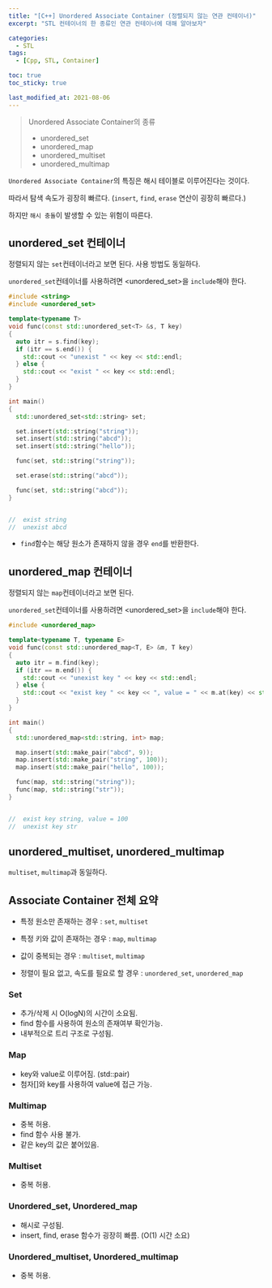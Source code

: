 ```yaml
---
title: "[C++] Unordered Associate Container (정렬되지 않는 연관 컨테이너)"
excerpt: "STL 컨테이너의 한 종류인 연관 컨테이너에 대해 알아보자"

categories:
  - STL
tags:
  - [Cpp, STL, Container]

toc: true
toc_sticky: true

last_modified_at: 2021-08-06
---
```


> Unordered Associate Container의 종류
> * unordered_set
> * unordered_map
> * unordered_multiset
> * unordered_multimap

`Unordered Associate Container`의 특징은 해시 테이블로 이루어진다는 것이다.

따라서 탐색 속도가 굉장히 빠르다. (`insert`, `find`, `erase` 연산이 굉장히 빠르다.)

하지만 `해시 충돌`이 발생할 수 있는 위험이 따른다.

## unordered_set 컨테이너

정렬되지 않는 `set`컨테이너라고 보면 된다.
사용 방법도 동일하다.

`unordered_set`컨테이너를 사용하려면 \<unordered_set>을 `include`해야 한다.

```cpp
#include <string>
#include <unordered_set>

template<typename T>
void func(const std::unordered_set<T> &s, T key)
{
  auto itr = s.find(key);
  if (itr == s.end()) {
    std::cout << "unexist " << key << std::endl;
  } else {
    std::cout << "exist " << key << std::endl;
  }
}

int main()
{
  std::unordered_set<std::string> set;

  set.insert(std::string("string"));
  set.insert(std::string("abcd"));
  set.insert(std::string("hello"));

  func(set, std::string("string"));

  set.erase(std::string("abcd"));

  func(set, std::string("abcd"));
}


//  exist string
//  unexist abcd
```

* `find`함수는 해당 원소가 존재하지 않을 경우 `end`를 반환한다.

## unordered_map 컨테이너

정렬되지 않는 `map`컨테이너라고 보면 된다.

`unordered_set`컨테이너를 사용하려면 \<unordered_set>을 `include`해야 한다.

```cpp
#include <unordered_map>

template<typename T, typename E>
void func(const std::unordered_map<T, E> &m, T key)
{
  auto itr = m.find(key);
  if (itr == m.end()) {
    std::cout << "unexist key " << key << std::endl;
  } else {
    std::cout << "exist key " << key << ", value = " << m.at(key) << std::endl;
  }
}

int main()
{
  std::unordered_map<std::string, int> map;

  map.insert(std::make_pair("abcd", 9));
  map.insert(std::make_pair("string", 100));
  map.insert(std::make_pair("hello", 100));

  func(map, std::string("string"));
  func(map, std::string("str"));
}


//  exist key string, value = 100
//  unexist key str
```

## unordered_multiset, unordered_multimap

`multiset`, `multimap`과 동일하다.

## Associate Container 전체 요약

* 특정 원소만 존재하는 경우 : `set`, `multiset`

* 특정 키와 값이 존재하는 경우 : `map`, `multimap`

* 값이 중복되는 경우 : `multiset`, `multimap`

* 정렬이 필요 없고, 속도를 필요로 할 경우 : `unordered_set`, `unordered_map`

### Set
* 추가/삭제 시 O(logN)의 시간이 소요됨.
* find 함수를 사용하여 원소의 존재여부 확인가능.
* 내부적으로 트리 구조로 구성됨.

### Map
* key와 value로 이루어짐. (std::pair)
* 첨자[]와 key를 사용하여 value에 접근 가능.

### Multimap
* 중복 허용.
* find 함수 사용 불가.
* 같은 key의 값은 붙어있음.

### Multiset
* 중복 허용.

### Unordered_set, Unordered_map
* 해시로 구성됨.
* insert, find, erase 함수가 굉장히 빠름. (O(1) 시간 소요)

### Unordered_multiset, Unordered_multimap
* 중복 허용.